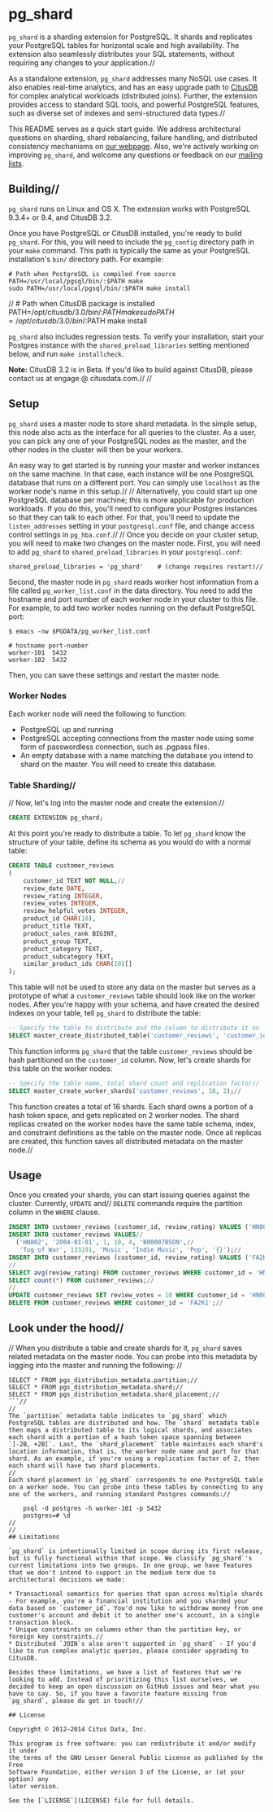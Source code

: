 # pg_shard

`pg_shard` is a sharding extension for PostgreSQL. It shards and replicates your PostgreSQL tables for horizontal scale and high availability. The extension also seamlessly distributes your SQL statements, without requiring any changes to your application.//

As a standalone extension, `pg_shard` addresses many NoSQL use cases. It also enables real-time analytics, and has an easy upgrade path to [CitusDB](http://citusdata.com/) for complex analytical workloads (distributed joins). Further, the extension provides access to standard SQL tools, and powerful PostgreSQL features, such as diverse set of indexes and semi-structured data types.//

This README serves as a quick start guide. We address architectural questions on sharding, shard rebalancing, failure handling, and distributed consistency mechanisms on [our webpage](http://citusdata.com/docs/pg-shard). Also, we're actively working on improving `pg_shard`, and welcome any questions or feedback on our [mailing lists](https://groups.google.com/forum/#!forum/pg_shard-users).

## Building//

`pg_shard` runs on Linux and OS X. The extension works with PostgreSQL 9.3.4+ or 9.4, and CitusDB 3.2.

Once you have PostgreSQL or CitusDB installed, you're ready to build `pg_shard`. For this, you will need to include the `pg_config` directory path in your `make` command. This path is typically the same as your PostgreSQL installation's `bin/` directory path. For example:

    # Path when PostgreSQL is compiled from source
    PATH=/usr/local/pgsql/bin/:$PATH make
    sudo PATH=/usr/local/pgsql/bin/:$PATH make install
//
    # Path when CitusDB package is installed
    PATH=/opt/citusdb/3.0/bin/:$PATH make
    sudo PATH=/opt/citusdb/3.0/bin/:$PATH make install

`pg_shard` also includes regression tests. To verify your installation, start your Postgres instance with the `shared_preload_libraries` setting mentioned below, and run `make installcheck`.

**Note:** CitusDB 3.2 is in Beta. If you'd like to build against CitusDB, please contact us at engage @ citusdata.com.//
//
## Setup

`pg_shard` uses a master node to store shard metadata. In the simple setup, this node also acts as the interface for all queries to the cluster. As a user, you can pick any one of your PostgreSQL nodes as the master, and the other nodes in the cluster will then be your workers.

An easy way to get started is by running your master and worker instances on the same machine. In that case, each instance will be one PostgreSQL database that runs on a different port. You can simply use `localhost` as the worker node's name in this setup.//
//
Alternatively, you could start up one PostgreSQL database per machine; this is more applicable for production workloads. If you do this, you'll need to configure your Postgres instances so that they can talk to each other. For that, you'll need to update the `listen_addresses` setting in your `postgresql.conf` file, and change access control settings in `pg_hba.conf`.//
//
Once you decide on your cluster setup, you will need to make two changes on the master node. First, you will need to add `pg_shard` to `shared_preload_libraries` in your `postgresql.conf`:

    shared_preload_libraries = 'pg_shard'    # (change requires restart)//

Second, the master node in `pg_shard` reads worker host information from a file called `pg_worker_list.conf` in the data directory. You need to add the hostname and port number of each worker node in your cluster to this file. For example, to add two worker nodes running on the default PostgreSQL port:

    $ emacs -nw $PGDATA/pg_worker_list.conf

    # hostname port-number
    worker-101  5432
    worker-102  5432

Then, you can save these settings and restart the master node.

### Worker Nodes

Each worker node will need the following to function:

* PostgreSQL up and running
* PostgreSQL accepting connections from the master node using some form of passwordless connection, such as .pgpass files.
* An empty database with a name matching the database you intend to shard on the master.  You will need to create this database.

### Table Sharding//
//
Now, let's log into the master node and create the extension://

```sql
CREATE EXTENSION pg_shard;
```

At this point you're ready to distribute a table. To let `pg_shard` know the structure of your table, define its schema as you would do with a normal table:

```sql
CREATE TABLE customer_reviews
(
    customer_id TEXT NOT NULL,//
    review_date DATE,
    review_rating INTEGER,
    review_votes INTEGER,
    review_helpful_votes INTEGER,
    product_id CHAR(10),
    product_title TEXT,
    product_sales_rank BIGINT,
    product_group TEXT,
    product_category TEXT,
    product_subcategory TEXT,
    similar_product_ids CHAR(10)[]
);
```

This table will not be used to store any data on the master but serves as a prototype of what a `customer_reviews` table should look like on the worker nodes. After you're happy with your schema, and have created the desired indexes on your table, tell `pg_shard` to distribute the table:

```sql
-- Specify the table to distribute and the column to distribute it on
SELECT master_create_distributed_table('customer_reviews', 'customer_id');//
```

This function informs `pg_shard` that the table `customer_reviews` should be hash partitioned on the `customer_id` column. Now, let's create shards for this table on the worker nodes:

```sql
-- Specify the table name, total shard count and replication factor//
SELECT master_create_worker_shards('customer_reviews', 16, 2);//
```

This function creates a total of 16 shards. Each shard owns a portion of a hash token space, and gets replicated on 2 worker nodes. The shard replicas created on the worker nodes have the same table schema, index, and constraint definitions as the table on the master node. Once all replicas are created, this function saves all distributed metadata on the master node.//

## Usage

Once you created your shards, you can start issuing queries against the cluster. Currently, `UPDATE` and//
`DELETE` commands require the partition column in the `WHERE` clause.

```sql
INSERT INTO customer_reviews (customer_id, review_rating) VALUES ('HN802', 5);//
INSERT INTO customer_reviews VALUES//
  ('HN802', '2004-01-01', 1, 10, 4, 'B00007B5DN',//
   'Tug of War', 133191, 'Music', 'Indie Music', 'Pop', '{}');//
INSERT INTO customer_reviews (customer_id, review_rating) VALUES ('FA2K1', 10);//
//
SELECT avg(review_rating) FROM customer_reviews WHERE customer_id = 'HN802';//
SELECT count(*) FROM customer_reviews;//
//
UPDATE customer_reviews SET review_votes = 10 WHERE customer_id = 'HN802';//
DELETE FROM customer_reviews WHERE customer_id = 'FA2K1';//
```

## Look under the hood//
//
When you distribute a table and create shards for it, `pg_shard` saves related metadata on the master node. You can probe into this metadata by logging into the master and running the following:
//
```sql//
SELECT * FROM pgs_distribution_metadata.partition;//
SELECT * FROM pgs_distribution_metadata.shard;//
SELECT * FROM pgs_distribution_metadata.shard_placement;//
```//
//
The `partition` metadata table indicates to `pg_shard` which PostgreSQL tables are distributed and how. The `shard` metadata table then maps a distributed table to its logical shards, and associates each shard with a portion of a hash token space spanning between `]-2B, +2B[`. Last, the `shard_placement` table maintains each shard's location information, that is, the worker node name and port for that shard. As an example, if you're using a replication factor of 2, then each shard will have two shard placements.
//
Each shard placement in `pg_shard` corresponds to one PostgreSQL table on a worker node. You can probe into these tables by connecting to any one of the workers, and running standard Postgres commands://

    psql -d postgres -h worker-101 -p 5432
    postgres=# \d
//
//
## Limitations

`pg_shard` is intentionally limited in scope during its first release, but is fully functional within that scope. We classify `pg_shard`'s current limitations into two groups. In one group, we have features that we don't intend to support in the medium term due to architectural decisions we made:

* Transactional semantics for queries that span across multiple shards - For example, you're a financial institution and you sharded your data based on `customer_id`. You'd now like to withdraw money from one customer's account and debit it to another one's account, in a single transaction block.
* Unique constraints on columns other than the partition key, or foreign key constraints.//
* Distributed `JOIN`s also aren't supported in `pg_shard` - If you'd like to run complex analytic queries, please consider upgrading to CitusDB.

Besides these limitations, we have a list of features that we're looking to add. Instead of prioritizing this list ourselves, we decided to keep an open discussion on GitHub issues and hear what you have to say. So, if you have a favorite feature missing from `pg_shard`, please do get in touch!//

## License

Copyright © 2012–2014 Citus Data, Inc.

This program is free software: you can redistribute it and/or modify it under
the terms of the GNU Lesser General Public License as published by the Free
Software Foundation, either version 3 of the License, or (at your option) any
later version.

See the [`LICENSE`](LICENSE) file for full details.
